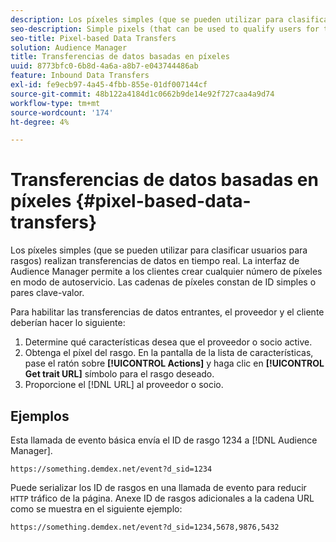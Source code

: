 ```yaml
---
description: Los píxeles simples (que se pueden utilizar para clasificar usuarios para rasgos) realizan transferencias de datos en tiempo real. La interfaz de Audience Manager permite a los clientes crear cualquier número de píxeles en modo de autoservicio. Las cadenas de píxeles constan de ID simples o pares clave-valor.
seo-description: Simple pixels (that can be used to qualify users for traits) perform real-time data transfers. The Audience Manager interface lets clients create any number of pixels on a self-service basis. Pixel strings consist of simple IDs or key-value pairs.
seo-title: Pixel-based Data Transfers
solution: Audience Manager
title: Transferencias de datos basadas en píxeles
uuid: 8773bfc0-6b8d-4a6a-a8b7-e043744486ab
feature: Inbound Data Transfers
exl-id: fe9ecb97-4a45-4fbb-855e-01df007144cf
source-git-commit: 48b122a4184d1c0662b9de14e92f727caa4a9d74
workflow-type: tm+mt
source-wordcount: '174'
ht-degree: 4%

---
```


# Transferencias de datos basadas en píxeles {#pixel-based-data-transfers}

Los píxeles simples (que se pueden utilizar para clasificar usuarios para rasgos) realizan transferencias de datos en tiempo real. La interfaz de Audience Manager permite a los clientes crear cualquier número de píxeles en modo de autoservicio. Las cadenas de píxeles constan de ID simples o pares clave-valor.

<!-- c_rt_inbound_pixel_transfers.xml -->

Para habilitar las transferencias de datos entrantes, el proveedor y el cliente deberían hacer lo siguiente:

1. Determine qué características desea que el proveedor o socio active.
1. Obtenga el píxel del rasgo. En la pantalla de la lista de características, pase el ratón sobre **[!UICONTROL Actions]** y haga clic en **[!UICONTROL Get trait URL]** símbolo para el rasgo deseado.
1. Proporcione el [!DNL URL] al proveedor o socio.

## Ejemplos

Esta llamada de evento básica envía el ID de rasgo 1234 a [!DNL Audience Manager].

```
https://something.demdex.net/event?d_sid=1234
```

Puede serializar los ID de rasgos en una llamada de evento para reducir `HTTP` tráfico de la página. Anexe ID de rasgos adicionales a la cadena URL como se muestra en el siguiente ejemplo:

```
https://something.demdex.net/event?d_sid=1234,5678,9876,5432
```
